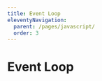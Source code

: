 ```yaml
---
title: Event Loop
eleventyNavigation:
  parent: /pages/javascript/
  order: 3
---
```


# Event Loop
